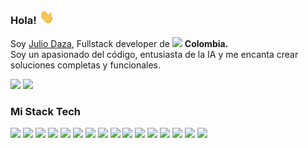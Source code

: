 <!--<img align="right" alt="My avatar from figma - www.figma.com" height="150" src="https://i.imgur.com/Z6uSuhb.png">-->

### Hola! <img src="/hand-hello.gif" width="24"> 
<p>Soy <a href="https://juliodaza.com">Julio Daza</a>, Fullstack developer de <img src="https://upload.wikimedia.org/wikipedia/commons/2/21/Flag_of_Colombia.svg" width="18"/> <b>Colombia. </b><br>
Soy un apasionado del código, entusiasta de la IA y me encanta crear soluciones completas y funcionales.</p>

<a href="https://www.linkedin.com/in/jucema89/"><img height= "24" src= "https://img.shields.io/badge/LinkedIn-0e76a8?style=for-the-badge&logo=linkedin&logoColor=white"></a>
<a href="mailto:jucema89@gmail.com"><img height= "24" src= "https://img.shields.io/badge/Gmail-EA4335?style=for-the-badge&logo=gmail&logoColor=white"></a>
<!--<a href="https://www.instagram.com/lanno__"><img height= "24" src= "https://img.shields.io/badge/Instagram-833AB4?style=for-the-badge&logo=instagram&logoColor=white"></a> -->

<h3>Mi Stack Tech</h3>
<p>
    <img src= "https://img.shields.io/badge/Linux-000000?style=flat-square&logo=linux&logoColor=white">
    <img src= "https://img.shields.io/badge/Git-e84d31?style=flat-square&logo=git&logoColor=white">
    <img src= "https://img.shields.io/badge/JavaScript-eab308?style=flat-square&logo=javascript&logoColor=white">
    <img src= "https://img.shields.io/badge/TypeScript-3b82f6?style=flat-square&logo=typescript&logoColor=white">
    <img src= "https://img.shields.io/badge/Angular-a855f7?style=flat-square&logo=angular&logoColor=white">
    <img src= "https://img.shields.io/badge/Next js-000000?style=flat-square&logo=next.js&logoColor=white">
    <img src= "https://img.shields.io/badge/Node.js-2c682c?style=flat-square&logo=nodedotjs&logoColor=white">
    <img src= "https://img.shields.io/badge/Docker-0ea5eb?style=flat-square&logo=docker&logoColor=white">
    <img src= "https://img.shields.io/badge/Mongo-118d4d?style=flat-square&logo=mongodb&logoColor=white">
     <img src= "https://img.shields.io/badge/MySQL-3E6E93?style=flat-square&logo=mysql&logoColor=white">
    <img src="https://img.shields.io/badge/Tailwind-0ea5e9?style=flat-square&logo=tailwind-css&logoColor=white">
    <img src= "https://img.shields.io/badge/Saas-c66394?style=flat-square&logo=sass&logoColor=white">
    <img src= "https://img.shields.io/badge/Bootstrap-0ea5e9?style=flat-square&logo=bootstrap&logoColor=white">
    <img src= "https://img.shields.io/badge/HTML5-e96228?style=flat-square&logo=html5&logoColor=white">
    <img src= "https://img.shields.io/badge/CSS3-31a4d5?style=flat-square&logo=css3&logoColor=white">
     <img src= "https://img.shields.io/badge/Nginx-019137?style=flat-square&logo=nginx&logoColor=white">
